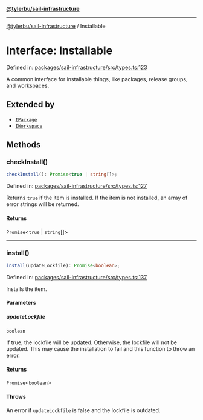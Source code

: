[**@tylerbu/sail-infrastructure**](../README.md)

***

[@tylerbu/sail-infrastructure](../README.md) / Installable

# Interface: Installable

Defined in: [packages/sail-infrastructure/src/types.ts:123](https://github.com/microsoft/FluidFramework/blob/main/packages/sail-infrastructure/src/types.ts#L123)

A common interface for installable things, like packages, release groups, and workspaces.

## Extended by

- [`IPackage`](IPackage.md)
- [`IWorkspace`](IWorkspace.md)

## Methods

### checkInstall()

```ts
checkInstall(): Promise<true | string[]>;
```

Defined in: [packages/sail-infrastructure/src/types.ts:127](https://github.com/microsoft/FluidFramework/blob/main/packages/sail-infrastructure/src/types.ts#L127)

Returns `true` if the item is installed. If the item is not installed, an array of error strings will be returned.

#### Returns

`Promise`\<`true` \| `string`[]\>

***

### install()

```ts
install(updateLockfile): Promise<boolean>;
```

Defined in: [packages/sail-infrastructure/src/types.ts:137](https://github.com/microsoft/FluidFramework/blob/main/packages/sail-infrastructure/src/types.ts#L137)

Installs the item.

#### Parameters

##### updateLockfile

`boolean`

If true, the lockfile will be updated. Otherwise, the lockfile will not be updated. This
may cause the installation to fail and this function to throw an error.

#### Returns

`Promise`\<`boolean`\>

#### Throws

An error if `updateLockfile` is false and the lockfile is outdated.

